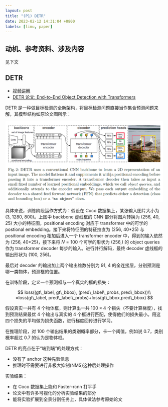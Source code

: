 ```yaml
---
layout: post
title: "(P1) DETR"
date: 2023-02-12 14:31:04 +0800
labels: [limu, paper]
---
```


## 动机、参考资料、涉及内容

见下文

## DETR

- [视频讲解](https://www.bilibili.com/video/BV1GB4y1X72R)
- [DETR 论文: End-to-End Object Detection with Transformers](https://arxiv.org/pdf/2005.12872.pdf)

DETR 是一种做目标检测的全新架构，将目标检测问题直接当作集合预测问题来解，其模型结构如原论文图所示：

![](../assets/figures/detr/framework.png)

具体来说，训练阶段运作方式为：假设在 Coco 数据集上，某张输入图片大小为 (3, 1280, 800)。上图中 backbone 虚线框的 CNN 部分将图片转换为 (256, 40, 25) 大小的特征图，positional encoding 对应于 transformer 中的可学的 postional embedding。接下来将特征图的特征拉直为 (256, 40\*25) 与 positional encoding 相加后进入一个 transformer encoder 中，得到的输入依然为 (256, 40\*25)，接下来将 $N=100$ 个可学的形状为 (256,) 的 object queries 作为 transformer decoder 每步的输入。进行并行解码，最终 decoder 虚线框的输出形状为 (100, 256)。

最后对 decoder 的输出加上两个输出维数分别为 91, 4 的全连接层，分别预测是哪一类物体，预测框的位置。

在训练阶段，定义一个预测框与一个真实的框的损失：

$$
loss((gt\_label, gt\_bbox), (pred\_label\_probs, pred\_bbox))\\
=loss(gt\_label, pred\_label\_probs)+loss(gt\_bbox,pred\_bbox)
$$

假设真实一共有 4 个物体框，则计算出一共 $100\times4$ 个损失（不要计算梯度），找到预测结果最优 4 个输出与真实的 4 个框进行匹配，使得他们的损失最小。用这四个损失的平均做为损失函数，进行梯度回传进行学习。

在推理阶段，对 100 个输出结果的类别概率部分，卡一个阈值，例如说 0.7，类别概率超过 0.7 的认为是物体框。

DETR 的亮点在于“端到端”的处理方式：
- 没有了 anchor 这种先验信息
- 推理时不需要进行非极大抑制(NMS)这种后处理操作

实验结果：
- 在 Coco 数据集上能和 Faster-rcnn 打平手
- 论文中有许多可视化的分析实验结果的部分
- 能将实验扩展到全景分割任务上，具体做法参考原始论文
